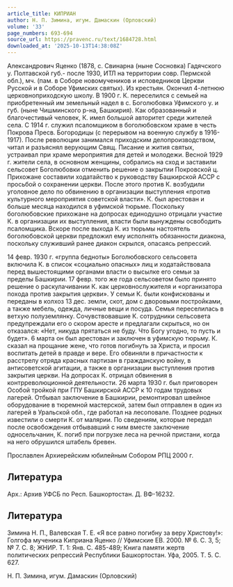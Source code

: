```yaml
---
article_title: КИПРИАН
author: Н. П. Зимина, игум. Дамаскин (Орловский)
volume: '33'
page_numbers: 693-694
source_url: https://pravenc.ru/text/1684728.html
downloaded_at: '2025-10-13T14:38:08Z'
---
```


Александрович Яценко (1878, с. Свинарна (ныне Сосновка) Гадячского у. Полтавской губ.- после 1930, ИТЛ на территории совр. Пермской обл.), мч. (пам. в Соборе новомучеников и исповедников Церкви Русской и в Соборе Уфимских святых). Из крестьян. Окончил 4-летнюю церковноприходскую школу. В 1900 г. К. переселился с семьей на приобретенный им земельный надел в с. Боголюбовка Уфимского у. и губ. (ныне Чишминского р-на, Башкирия). Как образованный и благочестивый человек, К. имел большой авторитет среди жителей села. С 1914 г. служил псаломщиком в боголюбовском храме в честь Покрова Пресв. Богородицы (с перерывом на военную службу в 1916-1917). После революции занимался приходским делопроизводством, читал и разъяснял верующим Свящ. Писание и жития святых, устраивал при храме мероприятия для детей и молодежи. Весной 1929 г. жители села, в основном женщины, собрались на сход и заставили сельсовет Боголюбовки отменить решение о закрытии Покровской ц. Прихожане составили ходатайство к руководству Башкирской АССР с просьбой о сохранении церкви. После этого против К. возбудили уголовное дело по обвинению в организации выступления «против культурного мероприятия советской власти». К. был арестован и больше месяца находился в уфимской тюрьме. Поскольку боголюбовские прихожане на допросах единодушно отрицали участие К. в организации их выступления, власти были вынуждены освободить псаломщика. Вскоре после выхода К. из тюрьмы настоятель боголюбовской церкви предложил ему исполнять обязанности диакона, поскольку служивший ранее диакон скрылся, опасаясь репрессий.

14 февр. 1930 г. «группа бедноты» Боголюбовского сельсовета включила К. в список «социально опасных» лиц и ходатайствовала перед вышестоящими органами власти о высылке его семьи за пределы Башкирии. 17 февр. того же года сельсоветом было принято решение о раскулачивании К. как церковнослужителя и «организатора похода против закрытия церкви». У семьи К. были конфискованы и переданы в колхоз 13 дес. земли, скот, дом с дворовыми постройками, а также мебель, одежда, личные вещи и посуда. Семья переселилась в ветхую полуземлянку. Сочувствовавшие К. сотрудники сельсовета предупреждали его о скором аресте и предлагали скрыться, но он отказался: «Нет, никуда прятаться не буду. Что Богу угодно, то пусть и будет». 6 марта он был арестован и заключен в уфимскую тюрьму. К. сказал на прощание жене, что готов погибнуть за Христа, и просил воспитать детей в правде и вере. Его обвиняли в причастности к расстрелу отряда красных партизан в гражданскую войну, в антисоветской агитации, а также в организации выступления против закрытия церкви. На допросах К. отрицал обвинения в контрреволюционной деятельности. 26 марта 1930 г. был приговорен Особой тройкой при ГПУ Башкирской АССР к 10 годам трудовых лагерей. Отбывал заключение в Башкирии, ремонтировал швейное оборудование в тюремной мастерской, затем был отправлен в один из лагерей в Уральской обл., где работал на лесоповале. Позднее родных известили о смерти К. от малярии. По сведениям, которые передал после освобождения отбывавший с ним вместе заключение односельчанин, К. погиб при погрузке леса на речной пристани, когда на него обрушился штабель бревен.

Прославлен Архиерейским юбилейным Собором РПЦ 2000 г.

## Литература

Арх.: Архив УФСБ по Респ. Башкортостан. Д. ВФ-16232.

## Литература

Зимина Н. П., Валевская Т. Е. «Я все равно погибну за веру Христову!»: Голгофа мученика Киприана Яценко // Уфимские ЕВ. 2000. № 6. С. 3, 5; № 7. С. 8; ЖНИР. Т. 1: Янв. С. 485-489; Книга памяти жертв политических репрессий Республики Башкортостан. Уфа, 2005. Т. 5. С. 627.

Н. П. Зимина, игум. Дамаскин (Орловский)
